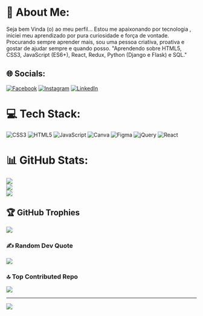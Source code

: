 # 💫 About Me:
Seja bem Vinda (o) ao meu perfil... Estou me apaixonando por tecnologia , iniciei meu aprendizado por pura curiosidade e força de vontade. Procurando sempre aprender mais, sou uma pessoa criativa, proativa e gostar de ajudar sempre e quando posso. "Aprendendo sobre HTML5, CSS3, JavaScript (ES6+), React, Redux, Python (Django e Flask) e SQL."


## 🌐 Socials:
[![Facebook](https://img.shields.io/badge/Facebook-%231877F2.svg?logo=Facebook&logoColor=white)](https://facebook.com/eu.lizsouza) [![Instagram](https://img.shields.io/badge/Instagram-%23E4405F.svg?logo=Instagram&logoColor=white)](https://instagram.com/eu.lizsouza) [![LinkedIn](https://img.shields.io/badge/LinkedIn-%230077B5.svg?logo=linkedin&logoColor=white)](https://linkedin.com/in/larissa-souza-26591914b/) 

# 💻 Tech Stack:
![CSS3](https://img.shields.io/badge/css3-%231572B6.svg?style=for-the-badge&logo=css3&logoColor=white) ![HTML5](https://img.shields.io/badge/html5-%23E34F26.svg?style=for-the-badge&logo=html5&logoColor=white) ![JavaScript](https://img.shields.io/badge/javascript-%23323330.svg?style=for-the-badge&logo=javascript&logoColor=%23F7DF1E) ![Canva](https://img.shields.io/badge/Canva-%2300C4CC.svg?style=for-the-badge&logo=Canva&logoColor=white) 	![Figma](https://img.shields.io/badge/figma-%23F24E1E.svg?style=for-the-badge&logo=figma&logoColor=white) ![jQuery](https://img.shields.io/badge/jquery-%230769AD.svg?style=for-the-badge&logo=jquery&logoColor=white) ![React](https://img.shields.io/badge/react-%2320232a.svg?style=for-the-badge&logo=react&logoColor=%2361DAFB)
# 📊 GitHub Stats:
![](https://github-readme-stats.vercel.app/api?username=LarissaLizR&theme=tokyonight&hide_border=false&include_all_commits=false&count_private=false)<br/>
![](https://github-readme-streak-stats.herokuapp.com/?user=LarissaLizR&theme=tokyonight&hide_border=false)<br/>
![](https://github-readme-stats.vercel.app/api/top-langs/?username=LarissaLizR&theme=tokyonight&hide_border=false&include_all_commits=false&count_private=false&layout=compact)

## 🏆 GitHub Trophies
![](https://github-profile-trophy.vercel.app/?username=LarissaLizR&theme=tokyonight&no-frame=false&no-bg=false&margin-w=4)

### ✍️ Random Dev Quote
![](https://quotes-github-readme.vercel.app/api?type=vetical&theme=tokyonight)

### 🔝 Top Contributed Repo
![](https://github-contributor-stats.vercel.app/api?username=LarissaLizR&limit=5&theme=dracula&combine_all_yearly_contributions=true)

---
[![](https://visitcount.itsvg.in/api?id=LarissaLizR&icon=2&color=12)](https://visitcount.itsvg.in)

<!-- Proudly created with GPRM ( https://gprm.itsvg.in ) -->
